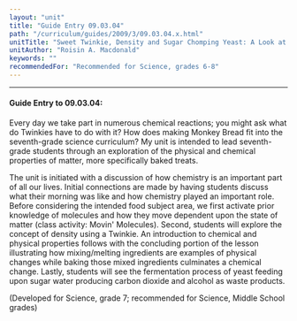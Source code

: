 ```yaml
---
layout: "unit"
title: "Guide Entry 09.03.04"
path: "/curriculum/guides/2009/3/09.03.04.x.html"
unitTitle: "Sweet Twinkie, Density and Sugar Chomping Yeast: A Look at Physical and Chemical Reactions in the Kitchen"
unitAuthor: "Roisin A. Macdonald"
keywords: ""
recommendedFor: "Recommended for Science, grades 6-8"
---
```

<body>
<hr/>
<h4>
Guide Entry to 09.03.04:
</h4>
Every day we take part in numerous chemical reactions; you might ask what do Twinkies have to do with it? How does making Monkey Bread fit into the seventh-grade science curriculum? My unit is intended to lead seventh-grade students through an exploration of the physical and chemical properties of matter, more specifically baked treats.
<p>
The unit is initiated with a discussion of how chemistry is an important part of all our lives. Initial connections are made by having students discuss what their morning was like and how chemistry played an important role.  Before considering the intended food subject area, we first activate prior knowledge of molecules and how they move dependent upon the state of matter (class activity: Movin' Molecules). Second, students will explore the concept of density using a Twinkie. An introduction to chemical and physical properties follows with the concluding portion of the lesson illustrating how mixing/melting ingredients are examples of physical changes while baking those mixed ingredients culminates a chemical change. Lastly, students will see the fermentation process of yeast feeding upon sugar water producing carbon dioxide and alcohol as waste products.
</p>
<p>
(Developed for Science, grade 7; recommended for Science, Middle School grades)
</p>
</body>
